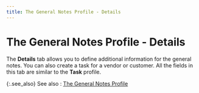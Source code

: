 ```yaml
---
title: The General Notes Profile - Details
---
```


# The General Notes Profile - Details


The **Details** tab allows you to define additional information for the general notes. You can also create a task for a vendor or customer. All the fields in this tab are similar to the **Task** profile.


{:.see_also}
See also
: [The General Notes Profile]({{site.cm_baseurl}}/tasks/general-notes/the_general_notes_profile.html)
